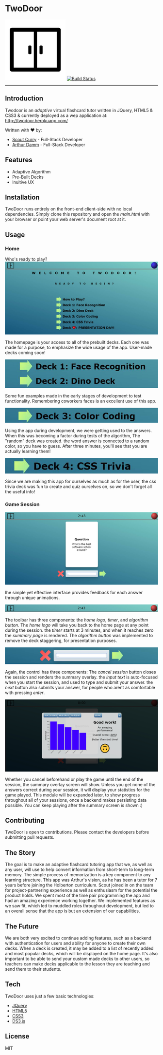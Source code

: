# TwoDoor
   ![alt-text](https://github.com/arthurdamm/twodoor/blob/scout/static/images/doorClose200px.png)
[![Build Status](https://travis-ci.org/joemccann/dillinger.svg?branch=master)](https://travis-ci.org/joemccann/dillinger)
___
## Introduction
Twodoor is an _adaptive_ virtual flashcard tutor written in JQuery, HTML5 & CSS3 & currently deployed as a wep application at: http://twodoor.herokuapp.com/


Written with ❤️ by:
* [Scout Curry](https://www.linkedin.com/in/scout-curry-96356217a/) - Full-Stack Developer
* [Arthur Damm](https://www.linkedin.com/in/arthur-damm-96527042/) - Full-Stack Developer

## Features
- Adaptive Algorithm
- Pre-Built Decks
- Inuitive UX

## Installation
TwoDoor runs entirely on the front-end client-side with no local dependencies. Simply clone this repository and open the _main.html_ with your browser or point your web server's document root at it.

## Usage

### Home
Who's ready to play?
![alt-text](https://github.com/arthurdamm/twodoor/blob/scout/static/images/tutorial_all.jpg)

The homepage is your access to all of the prebuilt decks. Each one was made for a purpose, to emphasize the wide usage of the app. User-made decks coming soon!

![alt-text](https://github.com/arthurdamm/twodoor/blob/scout/static/images/decks_face_recog_and_dino.jpg)

Some fun examples made in the early stages of development to test functionality. Remembering coworkers faces is an excellent use of this app.

![alt-text](https://github.com/arthurdamm/twodoor/blob/scout/static/images/deck_color_coding.jpg)

Using the app during development, we were getting used to the answers. When this was becoming a factor during tests of the algorithm, The "random" deck was created. the word answer is connected to a random color, so you have to guess. After three minutes, you'll see that you are actually learning them!

![alt-text](https://github.com/arthurdamm/twodoor/blob/scout/static/images/deck_css_trivia.jpg)

Since we are making this app for ourselves as much as for the user, the css trivia deck was fun to create and quiz ourselves on, so we don't forget all the useful info!

### Game Session

![alt-text](https://github.com/arthurdamm/twodoor/blob/scout/static/images/tutorial_learningGame.jpg)

Ihe simple yet effective interface provides feedback for each answer through unique animations.

![alt-text](https://github.com/arthurdamm/twodoor/blob/scout/static/images/tutorial_toolbar.jpg)

The toolbar has three components: the *home logo*, *timer*, and *algorithm button*.
The *home logo* will take you back to the home page at any point during the session. the *timer* starts at 3 minutes, and when it reaches zero the *summary page* is rendered. The *algorithm button* was implemented to remove the deck staggering, for presentation purposes.



![alt-text](https://github.com/arthurdamm/twodoor/blob/scout/static/images/tutorial_learningGame_control.jpg)

Again, the control has three components: The *cancel session* button closes the session and renders the summary overlay. the *input text* is auto-focused when you start the session, and used to type and submit your answer. the *next* button also submits your answer, for people who arent as comfortable with pressing *enter*.


![alt-text](https://github.com/arthurdamm/twodoor/blob/scout/static/images/tutorial_summary.jpg)

Whether you cancel beforehand or play the game until the end of the session, the summary overlay screen will show. Unless you get none of the answers correct during your session, it will display your statistics for the game played. This module will be expanded later, to show progress throughout all of your sessions, once a backend makes persisting data possible. 
You can keep playing after the summary screen is shown :)


## Contributing
TwoDoor is open to contributions. Please contact the developers before submitting pull requests.


## The Story

The goal is to make an adaptive flashcard tutoring app that we, as well as any user, will use to help convert information from short-term to long-term memory. The simple process of memorization is a key component to any learning structure. 
This app was Arthur's vision, as he has been a tutor for 7 years before joining the Holberton curriculum. Scout joined in on the team for project-partnering experience as well as enthusiasm for the potential the product holds. We spent most of the time pair programming the app and had an amazing experience working together. We implemented features as we saw fit, which led to muddled roles throughout development, but led to an overall sense that the app is but an extension of our capabilities.


## The Future

We are both very excited to continue adding features, such as a backend with authentication for users and ability for anyone to create their own decks. When a deck is created, it may be added to a list of recently added and most popular decks, which will be displayed on the home page. It's also important to be able to send your custom made decks to other users, so teachers can make decks applicable to the lesson they are teaching and send them to their students.


## Tech

TwoDoor uses just a few basic technologies:
* [JQuery](https://jquery.com/)
* [HTML5](https://html5.org/)
* [CSS3](https://www.w3.org/Style/CSS/Overview.en.html)
* [DS3.js](https://d3js.org/)

## License

MIT

